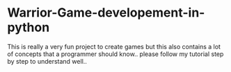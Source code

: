 # Warrior-Game-developement-in-python
This is really a very fun project to create games but this also contains a lot of concepts that a programmer should know..
please follow my tutorial step by step to understand well..
